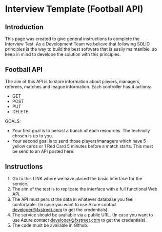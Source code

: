 # Interview Template (Football API)

## Introduction

This page was created to give general instructions to complete the Interview Test. As a Development Team we believe that following SOLID principles is the way to build the best software that is easily maintanible, so keep in mind to develope the solution with this principles. 

## Football API

The aim of this API is to store information about players, managers, referees, matches and league information. Each controller has 4 actions:

* GET
* POST
* PUT
* DELETE

GOALS:

* Your first goal is to persist a bunch of each resources. The technolly chosen is up to you.
* Your second goal is to send those players/managers which have 5 yellow cards or 1 Red Card 5 minutes before a match starts. This must be send to an API posted here.

## Instructions


1. Go to this LINK where we have placed the basic interface for the service.
2. The aim of the test is to replicate the interface with a full functional Web API.
3. The API must persist the data in whatever database you feel confortable. (In case you want to use Azure contact developer@fxstreet.com to get the credentials).
4. The service should be available via a public URL. (In case you want to use Azure contact developer@fxstreet.com to get the credentials).
5. The code must be available in Github.




